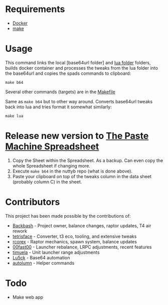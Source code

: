 # Requirements

- [Docker](https://www.docker.com/products/docker-desktop/)
- [make](https://scoop.sh/scoopinstaller-dev.github.io/#/apps?q=make&id=c43ff861c0f1713336e5304d85334a29ffb86317)

# Usage

This command links the local [base64url folder] and [lua folder](lua) folders, builds docker container and processes the tweaks from the lua folder into the base64url and copies the spads commands to clipboard:

```shell
make b64
```

Several other commands (targets) are in the [Makefile](Makefile)

Same as `make b64` but to other way around. Converts base64url tweaks back into lua and tries format it somewhat similarly:

```shell
make lua
```

# Release new version to [The Paste Machine Spreadsheet](https://docs.google.com/spreadsheets/d/1QSVsuAAMhBrhiZdTihVfSCwPzbbZWDLCtXWP23CU0ko)

1. Copy the Sheet within the Spreadsheet. As a backup. Can even copy the whole Spreadsheet if changing more.
2. Execute `make b64` in the nuttyb repo (what is done above).
3. Paste your clipboard on top of the tweaks column in the data sheet (probably column C) in the sheet.

# Contributors

This project has been made possible by the contributions of:

- [Backbash](https://github.com/Backbash) - Project owner, balance changes, raptor updates, T4 air rework
- [tetrisface](https://github.com/tetrisface) - Converter, t3 eco, tooling, and extensive tweaks
- [rcorex](https://github.com/rcorex) - Raptor mechanics, spawn system, balance updates
- [00fast00](https://github.com/00fast00) - Launcher rebalance, LRPC adjustments, recent features
- [timuela](https://github.com/timuela) - Unit launcher range adjustments
- [Lu5ck](https://github.com/Lu5ck) - Base64 automation
- [autolumn](https://github.com/autolumn) - Helper commands

# Todo

- Make web app
